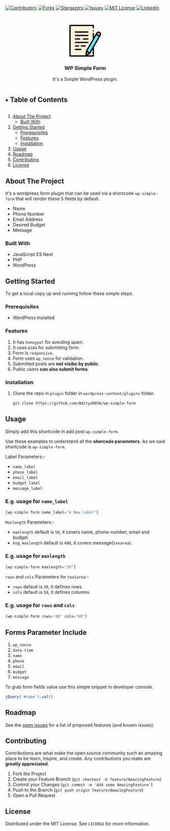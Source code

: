 [![Contributors][contributors-shield]][contributors-url]
[![Forks][forks-shield]][forks-url]
[![Stargazers][stars-shield]][stars-url]
[![Issues][issues-shield]][issues-url]
[![MIT License][license-shield]][license-url]
[![LinkedIn][linkedin-shield]][linkedin-url] 

<!-- PROJECT LOGO -->
<br />
<p align="center">
  <a href="https://github.com/Aditya9056/wp-simple-form">
    <img src="public/images/contact-form.png" alt="WP Simple Form" width="100">
  </a>

  <h3 align="center">WP Simple Form</h3>

  <p align="center">
    It's a Simple WordPress plugin.
    <!-- <a href="https://github.com/Aditya9056/wp-simple-form/issues">Request Feature</a> -->
  </p>
</p>

<!-- TABLE OF CONTENTS -->
<details open="open">
  <summary><h2 style="display: inline-block">Table of Contents</h2></summary>
  <ol>
    <li>
      <a href="#about-the-project">About The Project</a>
      <ul>
        <li><a href="#built-with">Built With</a></li>
      </ul>
    </li>
    <li>
      <a href="#getting-started">Getting Started</a>
      <ul>
        <li><a href="#prerequisites">Prerequisites</a></li>
        <li><a href="#features">Features</a></li>
        <li><a href="#installation">Installation</a></li>
      </ul>
    </li>
    <li><a href="#usage">Usage</a></li>
    <li><a href="#roadmap">Roadmap</a></li>
    <li><a href="#contributing">Contributing</a></li>
    <li><a href="#license">License</a></li>
  </ol>
</details>

## About The Project

<!-- [![Product Name Screen Shot][product-screenshot]](https://example.com) -->
<!-- `aditya9056`, `a-wordpress-theme` and `It's a wordpress theme` -->

It's a wordpress form plugin that can be used via a shortcode `wp-simple-form` that will render these 5 fields by default.

* Name
* Phone Number
* Email Address
* Desired Budget
* Message

### Built With

* JavaScript ES Next
* PHP
* WordPress

<!-- GETTING STARTED -->
## Getting Started

To get a local copy up and running follow these simple steps.

### Prerequisites

* WordPress Installed

### Features

1. It has `honeypot` for avoiding spam.
2. It uses `AJAX` for submititng form.
3. Form is `responsive`.
4. Form uses `wp_nonce` for validation.
5. Submitted posts are **not visibe by public**.
6. Public users **can also submit forms**.

### Installation

1. Clone the repo in `plugin` folder in `wordpress-content/plugins` folder.

   ```sh
   git clone https://github.com/Aditya9056/wp-simple-form
   ```

## Usage

Simply add this shortcode in add post `wp-simple-form`.

Use these examples to understand all the **shorcode parameters**.
As we said shortcode is `wp-simple-form`.

Label Parameters:-

* `name_label`
* `phone_label`
* `email_label`
* `budget_label`
* `message_label`
  
### E.g. usage for `name_label`

  ```php
  [wp-simple-form name_label="A New Label"]
  ```

`Maxlength` Parameters:-

* `maxlength` default is `50`, it covers name, phone-number, email and budget.
* `msg_maxlength` default is `400`, it covers message(`texarea`).

### E.g. usage for `maxlength`

  ```php
  [wp-simple-form maxlength="30"]
  ```

`rows` and `cols` Parameters for `textarea`:-

* `rows` default is `30`, it defines rows.
* `cols` default is `50`, it defines columns.

### E.g. usage for `rows` and `cols`

  ```php
  [wp-simple-form rows="40" cols="60"]
  ```

## Forms Parameter Include

1. `wp_nonce`
2. `date-time`
3. `name`
4. `phone`
5. `email`
6. `budget`
7. `message`

To grab form fields value use this simple snippet in developer console.

```javascript
jQuery('#name').val()
```

## Roadmap

See the [open issues](https://github.com/aditya9056/wp-simple-form/issues) for a list of proposed features (and known issues).

## Contributing

Contributions are what make the open source community such an amazing place to be learn, inspire, and create. Any contributions you make are **greatly appreciated**.

1. Fork the Project
2. Create your Feature Branch (`git checkout -b feature/AmazingFeature`)
3. Commit your Changes (`git commit -m 'Add some AmazingFeature'`)
4. Push to the Branch (`git push origin feature/AmazingFeature`)
5. Open a Pull Request

## License

Distributed under the MIT License. See `LICENSE` for more information.


[contributors-shield]: https://img.shields.io/github/contributors/Aditya9056/repo.svg?style=for-the-badge
[contributors-url]: https://github.com/Aditya9056/wp-simple-form/graphs/contributors

[forks-shield]: https://img.shields.io/github/forks/Aditya9056/repo.svg?style=for-the-badge
[forks-url]: https://github.com/Aditya9056/wp-simple-form/network/members

[stars-shield]: https://img.shields.io/github/stars/Aditya9056/repo.svg?style=for-the-badge
[stars-url]: https://github.com/Aditya9056/wp-simple-form/stargazers

[issues-shield]: https://img.shields.io/github/issues/Aditya9056/repo.svg?style=for-the-badge
[issues-url]: https://github.com/Aditya9056/wp-simple-form/issues

[license-shield]: https://img.shields.io/github/license/Aditya9056/a-wordpress-theme.svg?style=for-the-badge
[license-url]: https://github.com/Aditya9056/wp-simple-form/blob/master/LICENSE.txt

[linkedin-shield]: https://img.shields.io/badge/-LinkedIn-black.svg?style=for-the-badge&logo=linkedin&colorB=555
[linkedin-url]: https://linkedin.com/in/iadityajain